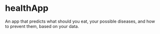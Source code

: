 # healthApp
An app that predicts what should you eat, your possible diseases, and how to prevent them, based on your data.
